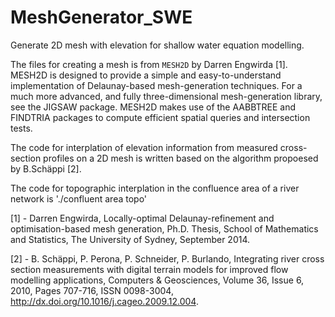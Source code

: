 # MeshGenerator_SWE
Generate 2D mesh with elevation for shallow water equation modelling.

The files for creating a mesh is from `MESH2D` by Darren Engwirda [1]. MESH2D is designed to provide a simple and easy-to-understand implementation of Delaunay-based mesh-generation techniques. For a much more advanced, and fully three-dimensional mesh-generation library, see the JIGSAW package. MESH2D makes use of the AABBTREE and FINDTRIA packages to compute efficient spatial queries and intersection tests.

The code for interplation of elevation information from measured cross-section profiles on a 2D mesh is written based on the algorithm propoesed by B.Schäppi [2].

The code for topographic interplation in the confluence area of a river network is './confluent area topo'

[1] - Darren Engwirda, Locally-optimal Delaunay-refinement and optimisation-based mesh generation, Ph.D. Thesis, School of Mathematics and Statistics, The University of Sydney, September 2014.

[2] - B. Schäppi, P. Perona, P. Schneider, P. Burlando, Integrating river cross section measurements with digital terrain models for improved flow modelling applications, Computers & Geosciences, Volume 36, Issue 6, 2010, Pages 707-716, ISSN 0098-3004, http://dx.doi.org/10.1016/j.cageo.2009.12.004.


